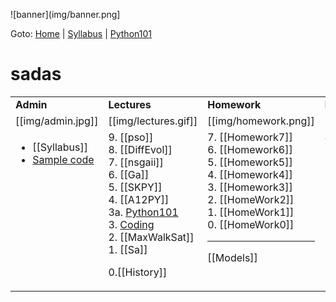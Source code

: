 ![banner](img/banner.png]

Goto: [Home](README.md) | [Syllabus](syllabus.md) | [Python101](python101.pdf)

sadas
=====

<table>
<tr><td ><b>Admin</b>
</td><td><b>Lectures</b>
</td><td><b>Homework</b>
</td><td><b>Review</b>
</td> </tr>
<tr><td  align=center>[[img/admin.jpg]]
</td><td align=center>[[img/lectures.gif]]
</td><td align=center>[[img/homework.png]]
</td><td align=center>[[img/review.gif]]
</td> </tr>
<tr><td valign=top>
<ul>
<li>[[Syllabus]]</lu1>
<li><a href="Repos">Sample code</a></lu1>
</ul>
</td><td valign=top>
9. [[pso]]<br>
8. [[DiffEvol]]<br>
7. [[nsgaii]]<br>
6.  [[Ga]]<br>
5.  [[SKPY]]<br>
4.  [[A12PY]] <br>
3a. <a href="https://github.com/timm/sbse14/wiki/python101py">Python101</a><br>
3. <a href="sapy">Coding</a><br>
2. [[MaxWalkSat]] <br>
1. [[Sa]]   <br>

0.[[History]]

</td><td valign=top>
7. [[Homework7]]<br>
6. [[Homework6]]<br>
5. [[Homework5]]<br>
4. [[Homework4]] <br>
3. [[Homework3]] <br>
2. [[HomeWork2]] <br>
1. [[HomeWork1]] <br>
0. [[HomeWork0]] <br>

<hr>
[[Models]]
</td><td valign=top>
4. [[Review4]]<br>
3. [[Review3]]<br>
2. [[Review2]]<br>
1. [[Review1]]<br>


</td> 
</tr></table>

